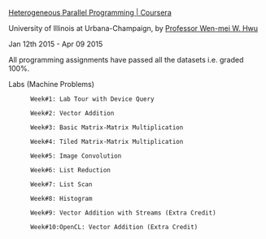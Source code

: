 [Heterogeneous Parallel Programming | Coursera ](https://www.coursera.org/course/hetero) 

University of Illinois at Urbana-Champaign, by [Professor Wen-mei W. Hwu](https://www.ece.illinois.edu/directory/profile/w-hwu) 

Jan 12th 2015 - Apr 09 2015

All programming assignments have passed all the datasets i.e. graded 100%.

Labs (Machine Problems)

          Week#1: Lab Tour with Device Query
          
          Week#2: Vector Addition
          
          Week#3: Basic Matrix-Matrix Multiplication
          
          Week#4: Tiled Matrix-Matrix Multiplication
          
          Week#5: Image Convolution
          
          Week#6: List Reduction
          
          Week#7: List Scan
          
          Week#8: Histogram 
          
          Week#9: Vector Addition with Streams (Extra Credit)
          
          Week#10:OpenCL: Vector Addition (Extra Credit)
